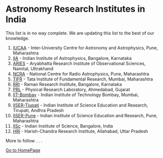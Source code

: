 # Astronomy Research Institutes in India
This list is in no way complete. We are updating this list to the best of our knowledge. 
1. [IUCAA](https://www.iucaa.in) - Inter-University Centre for Astronomy and Astrophysics, Pune, Maharashtra
2. [IIA](https://www.iiap.res.in) - Indian Institute of Astrophysics, Bangalore, Karnataka
3. [ARIES](https://www.aries.res.in) - Aryabhatta Research Institute of Observational Sciences, Nainital, Uttrakhand
4. [NCRA](http://www.ncra.tifr.res.in/ncra/main) - National Centre for Radio Astrophysics, Pune, Maharashtra
5. [TIFR](https://www.tifr.res.in/~daa/) - Tata Institute of Fundamental Research, Mumbai, Maharashtra
6. [RRI](http://www.rri.res.in/astronomy-astrophysics.html) - Raman Research Institute, Bangalore, Karnataka
7. [PRL](https://www.prl.res.in/prl-eng/division/aato) - Physical Research Laboratory, Ahmedabad, Gujarat
8. [IIT-Bombay](http://www.phy.iitb.ac.in/en/research/astronomy-cosmology-gravity) - Indian Institute of Technology Bombay, Mumbai, Maharashtra
9. [IISER-Tiupati](http://www.iisertirupati.ac.in/research/physics/) - Indian Institute of Science Education and Research, Tirupati, Andhra Pradesh
10. [IISER-Pune](http://www.iiserpune.ac.in/research/physics) - Indian Institute of Science Education and Research, Pune, Maharashtra
11. [IISc](http://www.physics.iisc.ernet.in/~jap/) - Indian Institute of Science, Bangalore, India
12. [HRI](http://www.hri.res.in/~astro/index.html) - Harish-Chandra Research Institute, Allahabad, Uttar Pradesh

More to follow . . .

[Go to HomePage](./pages/index.md)
